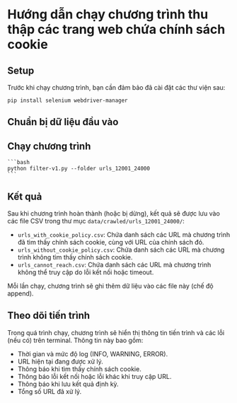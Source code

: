 # Hướng dẫn chạy chương trình thu thập các trang web chứa chính sách cookie

## Setup

Trước khi chạy chương trình, bạn cần đảm bảo đã cài đặt các thư viện sau:
```
pip install selenium webdriver-manager
```

## Chuẩn bị dữ liệu đầu vào

## Chạy chương trình

    ```bash
    python filter-v1.py --folder urls_12001_24000
    ```


## Kết quả

Sau khi chương trình hoàn thành (hoặc bị dừng), kết quả sẽ được lưu vào các file CSV trong thư mục `data/crawled/urls_12001_24000/`:

* `urls_with_cookie_policy.csv`: Chứa danh sách các URL mà chương trình đã tìm thấy chính sách cookie, cùng với URL của chính sách đó.
* `urls_without_cookie_policy.csv`: Chứa danh sách các URL mà chương trình không tìm thấy chính sách cookie.
* `urls_cannot_reach.csv`: Chứa danh sách các URL mà chương trình không thể truy cập do lỗi kết nối hoặc timeout.

Mỗi lần chạy, chương trình sẽ ghi thêm dữ liệu vào các file này (chế độ append).

## Theo dõi tiến trình

Trong quá trình chạy, chương trình sẽ hiển thị thông tin tiến trình và các lỗi (nếu có) trên terminal. Thông tin này bao gồm:

* Thời gian và mức độ log (INFO, WARNING, ERROR).
* URL hiện tại đang được xử lý.
* Thông báo khi tìm thấy chính sách cookie.
* Thông báo lỗi kết nối hoặc lỗi khác khi truy cập URL.
* Thông báo khi lưu kết quả định kỳ.
* Tổng số URL đã xử lý.
